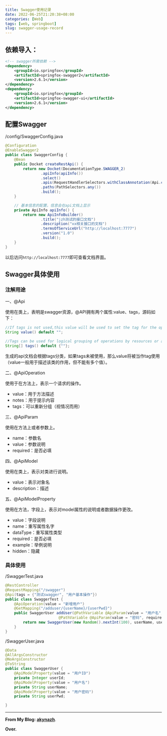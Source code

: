 ```yaml
---
title: Swagger使用记录
date: 2022-06-25T21:20:38+08:00
categories: [Web]
tags: [web, springboot]
slug: swagger-usage-record
---
```


## 依赖导入：

```xml
<!-- swagger所需依赖 -->
<dependency>
    <groupId>io.springfox</groupId>
    <artifactId>springfox-swagger2</artifactId>
    <version>2.6.1</version>
</dependency>
<dependency>
    <groupId>io.springfox</groupId>
    <artifactId>springfox-swagger-ui</artifactId>
    <version>2.6.1</version>
</dependency>
```

## 配置Swagger

/config/SwaggerConfig.java

```java
@Configuration
@EnableSwagger2
public class SwaggerConfig {
    @Bean
    public Docket createRestApi() {
        return new Docket(DocumentationType.SWAGGER_2)
                .apiInfo(apiInfo())
                .select()
                .apis(RequestHandlerSelectors.withClassAnnotation(Api.class))
                .paths(PathSelectors.any())
                .build();
    }

    // 基本信息的配置，信息会在api文档上显示
    private ApiInfo apiInfo() {
        return new ApiInfoBuilder()
                .title("jzh测试的接口文档")
                .description("xx相关接口的文档")
                .termsOfServiceUrl("http://localhost:7777")
                .version("1.0")
                .build();
    }
}
```

以后访问`http://localhost:7777`即可查看文档界面。

## Swagger具体使用

### 注解用途

一、@Api

使用在类上，表明是swagger资源，@API拥有两个属性:value、tags，源码如下：

```java
//If tags is not used,this value will be used to set the tag for the operations described by this resource. Otherwise, the value will be ignored.
String value() default "";

//Tags can be used for logical grouping of operations by resources or any other qualifier.
String[] tags() default {""};
```

生成的api文档会根据tags分类，如果tags未被使用，那么value将被当作tag使用（value一般用于描述该类的作用，但不能有多个值）。

二、@ApiOperation

使用于在方法上，表示一个请求的操作。

- value：用于方法描述
- notes：用于提示内容
- tags：可以重新分组（视情况而用）

三、@ApiParam

使用在方法上或者参数上。

- name：参数名
- value：参数说明
- required：是否必填

四、@ApiModel

使用在类上，表示对类进行说明。

- value：表示对象名
- description：描述

五、@ApiModelProperty

使用在方法，字段上，表示对model属性的说明或者数据操作更改。

- value：字段说明
- name：重写属性名字
- dataType：重写属性类型
- required：是否必填
- example：举例说明
- hidden：隐藏

### 具体使用

/SwaggerTest.java

```java
@RestController
@RequestMapping("/swagger")
@Api(tags = {"测试swagger", "用户基本操作"})
public class SwaggerTest {
    @ApiOperation(value = "新增用户")
    @GetMapping("/adduser/{userName}/{userPwd}")
    public SwaggerUser addUser(@PathVariable @ApiParam(value = "用户名", required = true) String userName,
                        @PathVariable @ApiParam(value = "密码", required = true) String userPwd) {
        return new SwaggerUser(new Random().nextInt(100), userName, userPwd);
    }
}
```

/SwaggerUser.java

```java
@Data
@AllArgsConstructor
@NoArgsConstructor
@ToString
public class SwaggerUser {
    @ApiModelProperty(value = "用户ID")
    private Integer userId;
    @ApiModelProperty(value = "用户名")
    private String userName;
    @ApiModelProperty(value = "用户密码")
    private String userPwd;

}
```

---

**From My Blog: [akynazh](https://akynazh.site)**.

**Over.**
